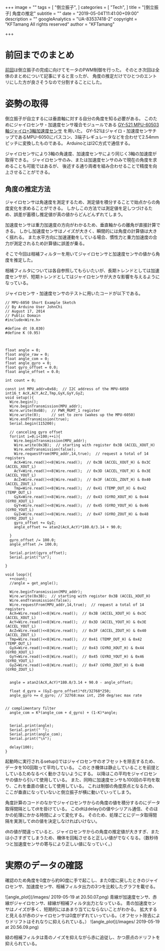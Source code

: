 +++
image = ""
tags = [
  "倒立振子",
]
categories = [
  "Tech",
]
title = "[倒立振子] 角度の推定"
subtitle = ""
date = "2019-05-04T11:41:00+09:00"
description = ""
googleAnalytics = "UA-83537418-2"
copyright = "KFTamang All rights reserved"
author = "KFTamang"

+++

# 前回までのまとめ

[前回](https://kftamang.github.io/post/inverse_pendulum_2)は倒立振子の完成に向けてモータのPWM制御を行った。
そのとき次回は全体のまとめについて記事にすると言ったが、
角度の推定だけでひとつのエントリにした方が良さそうなので分割することにした。

# 姿勢の取得

倒立振子が自立するには垂直軸に対する自分の角度を知る必要がある。
このためにジャイロセンサ・加速度センサ複合モジュールである
[GY-521 MPU-60503軸ジャイロ+3軸加速度センサ](https://www.amazon.co.jp/gp/product/B00K67X810/ref=ppx_yo_dt_b_search_asin_title?ie=UTF8&psc=1)
を用いた。
GY-521はジャイロ・加速度センサチップであるMPU-6050にパスコン、3端子レギュレータなどを合わせて2.54mmピッチに変換したものである。
ArduinoとはI2C方式で通信する。

ジャイロセンサにより3軸の角速度、加速度センサにより同じく3軸の加速度が取得できる。
ジャイロセンサのみ、または加速度センサのみで現在の角度を求めることも可能ではあるが、
後述する通り両者を組み合わせることで精度を向上させることができる。

## 角度の推定方法

ジャイロセンサは角速度を測定するため、測定値を積分することで始点からの角度変化を求めることができる。
しかしこの方法では測定値を足しつづけるため、誤差が蓄積し推定値が真の値からどんどんずれてしまう。

加速度センサは重力加速度の方向がわかるため、垂直軸からの離角が直接計算できる。
しかし加速度センサはノイズが大きく、瞬間的には角度の計算値は大きく揺れる。
また水平方向に加速運動をしている場合、慣性力と重力加速度の合力が測定されるため計算値に誤差が乗る。

そこで今回は相補フィルターを用いてジャイロセンサと加速度センサの値から角度を推定した。

相補フィルタについては各自参照してもらいたいが、長期トレンドとしては加速度センサが、短期トレンドとしてはジャイロセンサが大きな影響を与えるようになっている。

ジャイロセンサ・加速度センサのテストに用いたコードが以下である。

```gyro_test
// MPU-6050 Short Example Sketch
// By Arduino User JohnChi
// August 17, 2014
// Public Domain
#include<Wire.h>

#define dt (0.030)
#define K (0.95)



float angle = 0;
float angle_raw = 0;
float angle_com = 0;
float angle_gyro = 0;
float gyro_offset = 0.0;
float angle_offset = 0.0;

int count = 0;

const int MPU_addr=0x68;  // I2C address of the MPU-6050
int16_t AcX,AcY,AcZ,Tmp,GyX,GyY,GyZ;
void setup(){
  Wire.begin();
  Wire.beginTransmission(MPU_addr);
  Wire.write(0x6B);  // PWR_MGMT_1 register
  Wire.write(0);     // set to zero (wakes up the MPU-6050)
  Wire.endTransmission(true);
  Serial.begin(115200);

  // canceling gyro offset
  for(int i=0;i<100;++i){
    Wire.beginTransmission(MPU_addr);
    Wire.write(0x3B);  // starting with register 0x3B (ACCEL_XOUT_H)  
    Wire.endTransmission(false);
    Wire.requestFrom(MPU_addr,14,true);  // request a total of 14 registers
    AcX=Wire.read()<<8|Wire.read();  // 0x3B (ACCEL_XOUT_H) & 0x3C (ACCEL_XOUT_L)     
    AcY=Wire.read()<<8|Wire.read();  // 0x3D (ACCEL_YOUT_H) & 0x3E (ACCEL_YOUT_L)
    AcZ=Wire.read()<<8|Wire.read();  // 0x3F (ACCEL_ZOUT_H) & 0x40 (ACCEL_ZOUT_L)
    Tmp=Wire.read()<<8|Wire.read();  // 0x41 (TEMP_OUT_H) & 0x42 (TEMP_OUT_L)
    GyX=Wire.read()<<8|Wire.read();  // 0x43 (GYRO_XOUT_H) & 0x44 (GYRO_XOUT_L)
    GyY=Wire.read()<<8|Wire.read();  // 0x45 (GYRO_YOUT_H) & 0x46 (GYRO_YOUT_L)
    GyZ=Wire.read()<<8|Wire.read();  // 0x47 (GYRO_ZOUT_H) & 0x48 (GYRO_ZOUT_L)
    gyro_offset += GyZ;
    angle_offset += atan2(AcX,AcY)*180.0/3.14 + 90.0;
  
  }
  gyro_offset /= 100.0;
  angle_offset /= 100.0;
  
  Serial.print(gyro_offset);
  Serial.print("\n");
  
}

void loop(){
  ++count;  
  //angle = get_angle();

  Wire.beginTransmission(MPU_addr);
  Wire.write(0x3B);  // starting with register 0x3B (ACCEL_XOUT_H)
  Wire.endTransmission(false);
  Wire.requestFrom(MPU_addr,14,true);  // request a total of 14 registers
  AcX=Wire.read()<<8|Wire.read();  // 0x3B (ACCEL_XOUT_H) & 0x3C (ACCEL_XOUT_L)     
  AcY=Wire.read()<<8|Wire.read();  // 0x3D (ACCEL_YOUT_H) & 0x3E (ACCEL_YOUT_L)
  AcZ=Wire.read()<<8|Wire.read();  // 0x3F (ACCEL_ZOUT_H) & 0x40 (ACCEL_ZOUT_L)
  Tmp=Wire.read()<<8|Wire.read();  // 0x41 (TEMP_OUT_H) & 0x42 (TEMP_OUT_L)
  GyX=Wire.read()<<8|Wire.read();  // 0x43 (GYRO_XOUT_H) & 0x44 (GYRO_XOUT_L)
  GyY=Wire.read()<<8|Wire.read();  // 0x45 (GYRO_YOUT_H) & 0x46 (GYRO_YOUT_L)
  GyZ=Wire.read()<<8|Wire.read();  // 0x47 (GYRO_ZOUT_H) & 0x48 (GYRO_ZOUT_L)


  angle = atan2(AcX,AcY)*180.0/3.14 + 90.0 - angle_offset;

  float d_gyro = (GyZ-gyro_offset)*dt/32768*250; 
  angle_gyro += d_gyro; // 32768:max int, 250 deg/sec max rate
  
  
// complimentary filter 
  angle_com = K*(angle_com + d_gyro) + (1-K)*angle;


  Serial.print(angle);
  Serial.print(" ");
  Serial.print(angle_com);
  Serial.print("\n");

  delay(100);
}

```

起動時に実行されるsetup()ではジャイロセンサのオフセットを除去するため、
データを100回取って平均している。
このとき機体は静止していることを前提としているためなるべく動かさないようにする。
以降はこの平均をジャイロセンサの値から引いて使用している。
また、同時に加速度センサも100回の平均を取り、これを垂直の値として使用している。
これは制御の角度原点となるため、ここが垂直になっていないと倒立振子が横に動いていってしまう。


角度計算のコードのなかでジャイロセンサからの角度の値を積分するのにデータ取得間隔としてdtを掛けている。
このdtはdelay()の値やシリアル通信、そのほかの処理にかかる時間によって変化する。
そのため、処理ごとにデータ取得間隔を実測してdtの値を決定しなければいけない。

dtの値が間違っていると、ジャイロセンサからの角度の推定値が大きすぎ、または小さすぎてしまうため、機体を回転させると正しい値がでなくなる。（数秒待つと加速度センサの寄与により正しい値になっていく。）


# 実際のデータの確認

確認のため角度を0度から約90度に手で起こし、また0度に戻したときのジャイロセンサ、加速度センサ、相補フィルタ出力の3つを比較したグラフを載せる。


![angle_plot](/images/ 2019-05-19 at 20.50.07.png)
青線が加速度センサ、赤線がジャイロセンサ、緑線が相補フィルタ出力となっている。
青の加速度センサはノイズが多く、短期的にはあまり当てにならないことがわかる。
拡大すると見えるが赤のジャイロセンサは0度がずれていっている。（オフセット除去によりドリフトはそれなりに抑えられている。）
![angle_plot](/images/ 2019-05-19 at 20.56.09.png)

緑の相補フィルタは青のノイズを抑えながら赤に追従し、かつ原点のドリフトを抑えられている。



